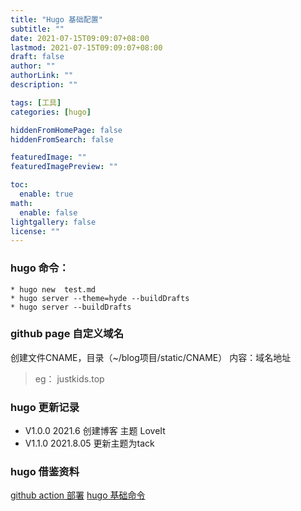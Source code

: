 ```yaml
---
title: "Hugo 基础配置"
subtitle: ""
date: 2021-07-15T09:09:07+08:00
lastmod: 2021-07-15T09:09:07+08:00
draft: false
author: ""
authorLink: ""
description: ""

tags: [工具]
categories: [hugo]

hiddenFromHomePage: false
hiddenFromSearch: false

featuredImage: ""
featuredImagePreview: ""

toc:
  enable: true
math:
  enable: false
lightgallery: false
license: ""
---
```

### hugo 命令：
```
* hugo new  test.md
* hugo server --theme=hyde --buildDrafts
* hugo server --buildDrafts
```
### github page 自定义域名
创建文件CNAME，目录（~/blog项目/static/CNAME）
内容：域名地址
> eg： justkids.top


### hugo 更新记录
- V1.0.0  2021.6   创建博客  主题 LoveIt
- V1.1.0  2021.8.05  更新主题为tack


### hugo 借鉴资料
[github action 部署](https://io-oi.me/tech/deploy-hugo-to-github-pages-via-github-actions/)
[hugo 基础命令](https://blog.csdn.net/kjh2007abc/article/details/88609165)

<!--more-->
